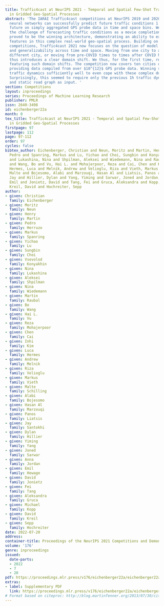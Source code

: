 ```yaml
---
title: Traffic4cast at NeurIPS 2021 - Temporal and Spatial Few-Shot Transfer Learning
  in Gridded Geo-Spatial Processes
abstract: 'The IARAI Traffic4cast competitions at NeurIPS 2019 and 2020 showed that
  neural networks can successfully predict future traffic conditions 1 hour into the
  future on simply aggregated GPS probe data in time and space bins. We thus reinterpreted
  the challenge of forecasting traffic conditions as a movie completion task. U-Nets
  proved to be the winning architecture, demonstrating an ability to extract relevant
  features in this complex real-world geo-spatial process. Building on the previous
  competitions, Traffic4cast 2021 now focuses on the question of model robustness
  and generalizability across time and space. Moving from one city to an entirely
  different city, or moving from pre-COVID times to times after COVID hit the world
  thus introduces a clear domain shift. We thus, for the first time, release data
  featuring such domain shifts. The competition now covers ten cities over 2 years,
  providing data compiled from over $10^{12}$ GPS probe data. Winning solutions captured
  traffic dynamics sufficiently well to even cope with these complex domain shifts.
  Surprisingly, this seemed to require only the previous 1h traffic dynamic history
  and static road graph as input. '
section: Competitions
layout: inproceedings
series: Proceedings of Machine Learning Research
publisher: PMLR
issn: 2640-3498
id: eichenberger22a
month: 0
tex_title: Traffic4cast at NeurIPS 2021 - Temporal and Spatial Few-Shot Transfer Learning
  in Gridded Geo-Spatial Processes
firstpage: 97
lastpage: 112
page: 97-112
order: 97
cycles: false
bibtex_author: Eichenberger, Christian and Neun, Moritz and Martin, Henry and Herruzo,
  Pedro and Spanring, Markus and Lu, Yichao and Choi, Sungbin and Konyakhin, Vsevolod
  and Lukashina, Nina and Shpilman, Aleksei and Wiedemann, Nina and Raubal, Martin
  and Wang, Bo and Vu, Hai L. and Mohajerpoor, Reza and Cai, Chen and Kim, Inhi and
  Hermes, Luca and Melnik, Andrew and Velioglu, Riza and Vieth, Markus and Schilling,
  Malte and Bojesomo, Alabi and Marzouqi, Hasan Al and Liatsis, Panos and Santokhi,
  Jay and Hillier, Dylan and Yang, Yiming and Sarwar, Joned and Jordan, Anna and Hewage,
  Emil and Jonietz, David and Tang, Fei and Gruca, Aleksandra and Kopp, Michael and
  Kreil, David and Hochreiter, Sepp
author:
- given: Christian
  family: Eichenberger
- given: Moritz
  family: Neun
- given: Henry
  family: Martin
- given: Pedro
  family: Herruzo
- given: Markus
  family: Spanring
- given: Yichao
  family: Lu
- given: Sungbin
  family: Choi
- given: Vsevolod
  family: Konyakhin
- given: Nina
  family: Lukashina
- given: Aleksei
  family: Shpilman
- given: Nina
  family: Wiedemann
- given: Martin
  family: Raubal
- given: Bo
  family: Wang
- given: Hai L.
  family: Vu
- given: Reza
  family: Mohajerpoor
- given: Chen
  family: Cai
- given: Inhi
  family: Kim
- given: Luca
  family: Hermes
- given: Andrew
  family: Melnik
- given: Riza
  family: Velioglu
- given: Markus
  family: Vieth
- given: Malte
  family: Schilling
- given: Alabi
  family: Bojesomo
- given: Hasan Al
  family: Marzouqi
- given: Panos
  family: Liatsis
- given: Jay
  family: Santokhi
- given: Dylan
  family: Hillier
- given: Yiming
  family: Yang
- given: Joned
  family: Sarwar
- given: Anna
  family: Jordan
- given: Emil
  family: Hewage
- given: David
  family: Jonietz
- given: Fei
  family: Tang
- given: Aleksandra
  family: Gruca
- given: Michael
  family: Kopp
- given: David
  family: Kreil
- given: Sepp
  family: Hochreiter
date: 2022-07-20
address:
container-title: Proceedings of the NeurIPS 2021 Competitions and Demonstrations Track
volume: '176'
genre: inproceedings
issued:
  date-parts:
  - 2022
  - 7
  - 20
pdf: https://proceedings.mlr.press/v176/eichenberger22a/eichenberger22a.pdf
extras:
- label: Supplementary PDF
  link: https://proceedings.mlr.press/v176/eichenberger22a/eichenberger22a-supp.pdf
# Format based on citeproc: http://blog.martinfenner.org/2013/07/30/citeproc-yaml-for-bibliographies/
---
```

